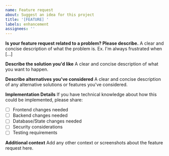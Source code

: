 ```yaml
---
name: Feature request
about: Suggest an idea for this project
title: '[FEATURE] '
labels: enhancement
assignees: ''
---
```


**Is your feature request related to a problem? Please describe.**
A clear and concise description of what the problem is. Ex. I'm always frustrated when [...]

**Describe the solution you'd like**
A clear and concise description of what you want to happen.

**Describe alternatives you've considered**
A clear and concise description of any alternative solutions or features you've considered.

**Implementation Details**
If you have technical knowledge about how this could be implemented, please share:
- [ ] Frontend changes needed
- [ ] Backend changes needed
- [ ] Database/State changes needed
- [ ] Security considerations
- [ ] Testing requirements

**Additional context**
Add any other context or screenshots about the feature request here. 